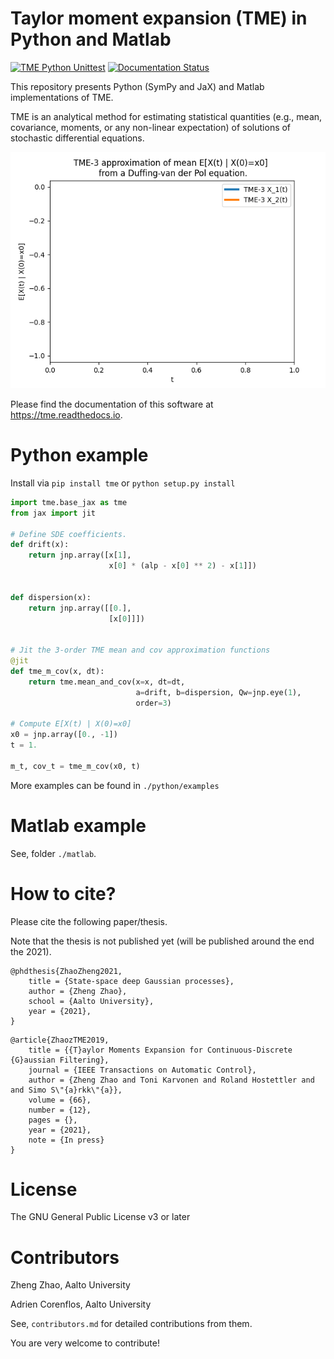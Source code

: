 # Taylor moment expansion (TME) in Python and Matlab

[![TME Python Unittest](https://github.com/zgbkdlm/tme/actions/workflows/unittest_py.yml/badge.svg)](https://github.com/zgbkdlm/tme/actions/workflows/unittest_py.yml)
[![Documentation Status](https://readthedocs.org/projects/tme/badge/?version=latest)](https://tme.readthedocs.io/en/latest/?badge=latest)

This repository presents Python (SymPy and JaX) and Matlab implementations of TME. 

TME is an analytical method for estimating statistical quantities (e.g., mean, covariance, moments, or any non-linear expectation) of solutions of stochastic differential equations.

![TME-3 mean approximation for a Duffing-van der Pol equation](docs/source/figs/index_tme_duffing.gif)

Please find the documentation of this software at https://tme.readthedocs.io.

# Python example

Install via `pip install tme` or `python setup.py install`

```python
import tme.base_jax as tme
from jax import jit

# Define SDE coefficients.
def drift(x):
    return jnp.array([x[1],
                      x[0] * (alp - x[0] ** 2) - x[1]])


def dispersion(x):
    return jnp.array([[0.],
                      [x[0]]])


# Jit the 3-order TME mean and cov approximation functions
@jit
def tme_m_cov(x, dt):
    return tme.mean_and_cov(x=x, dt=dt,
                            a=drift, b=dispersion, Qw=jnp.eye(1),
                            order=3)

# Compute E[X(t) | X(0)=x0]
x0 = jnp.array([0., -1])
t = 1.

m_t, cov_t = tme_m_cov(x0, t)
```

More examples can be found in `./python/examples`

# Matlab example

See, folder `./matlab`. 

# How to cite?

Please cite the following paper/thesis.

Note that the thesis is not published yet (will be published around the end the 2021).

```
@phdthesis{ZhaoZheng2021,
	title = {State-space deep Gaussian processes},
	author = {Zheng Zhao},
	school = {Aalto University},
	year = {2021},
}
```

```
@article{ZhaozTME2019,
	title = {{T}aylor Moments Expansion for Continuous-Discrete {G}aussian Filtering},
	journal = {IEEE Transactions on Automatic Control},
	author = {Zheng Zhao and Toni Karvonen and Roland Hostettler and and Simo S\"{a}rkk\"{a}},
	volume = {66},
	number = {12},
	pages = {},
	year = {2021},
	note = {In press}
}
```

# License

The GNU General Public License v3 or later

# Contributors

Zheng Zhao, Aalto University

Adrien Corenflos, Aalto University

See, `contributors.md` for detailed contributions from them.

You are very welcome to contribute!
